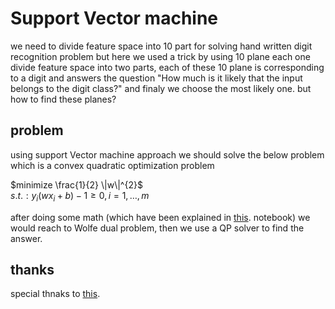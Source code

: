 # Support Vector machine
we need to divide feature space into 10 part for solving hand written digit recognition problem
but here we used a trick by using 10 plane each one divide feature space into two parts,
each of these 10 plane is corresponding to a digit and answers the question "How much is it likely that the input belongs to the digit class?"
and finaly we choose the most likely one.
but how to find these planes?

## problem
using support Vector machine approach we should solve the below problem which is a convex quadratic optimization problem

$`minimize \frac{1}{2} \|w\|^{2}`$ <br />
$`s.t.:y_{i}(w x_{i}+b)-1 \geq 0, i=1, \ldots, m`$

after doing some math (which have been explained in <a href=https://github.com/Girrajjangid/Machine-Learning-from-Scratch/blob/master/Support%20Vector%20Machine/2.%20SVM%20with%20hard%20margin%20(from%20scratch).ipynb>this</a>.
notebook) we would reach to Wolfe dual problem,
then we use a QP solver to find the answer.

## thanks
special thnaks to <a href=https://github.com/Girrajjangid/Machine-Learning-from-Scratch/blob/master/Support%20Vector%20Machine/2.%20SVM%20with%20hard%20margin%20(from%20scratch).ipynb>this</a>.
